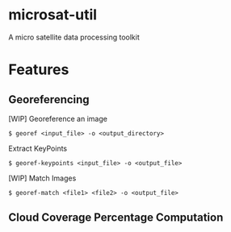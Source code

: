 # microsat-util
A micro satellite data processing toolkit

# Features

## Georeferencing

[WIP] Georeference an image
```
$ georef <input_file> -o <output_directory>
```

Extract KeyPoints
```
$ georef-keypoints <input_file> -o <output_file>
```

[WIP] Match Images
```
$ georef-match <file1> <file2> -o <output_file>
```


## Cloud Coverage Percentage Computation
